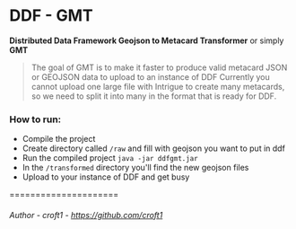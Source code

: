 # DDF - GMT 

**Distributed Data Framework Geojson to Metacard Transformer** 
or simply
**GMT**

>The goal of GMT is to make it faster to produce valid metacard JSON or GEOJSON data to upload to an instance of DDF
>Currently you cannot upload one large file with Intrigue to create many metacards, so we need to split it into many
> in the format that is ready for DDF.


### How to run:

- Compile the project 
- Create directory called ```/raw``` and fill with geojson you want to put in ddf
- Run the compiled project 
``` java -jar ddfgmt.jar ```
- In the ```/transformed``` directory you'll find the new geojson files
- Upload to your instance of DDF and get busy 




=====================
###### Author - croft1 - https://github.com/croft1